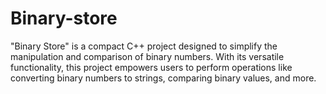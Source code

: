 # Binary-store
"Binary Store" is a compact C++ project designed to simplify the manipulation and comparison of binary numbers. With its versatile functionality, this project empowers users to perform operations like converting binary numbers to strings, comparing binary values, and more.
